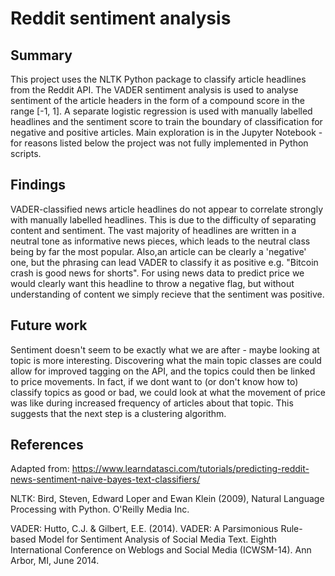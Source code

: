 # Reddit sentiment analysis

## Summary 

This project uses the NLTK Python package to classify article headlines from the Reddit API. The VADER sentiment analysis is used to analyse sentiment of the article headers in the form of a compound score in the range [-1, 1]. A separate logistic regression is used with manually labelled headlines and the sentiment score to train the boundary of classification for negative and positive articles. Main exploration is in the Jupyter Notebook - for reasons listed below the project was not fully implemented in Python scripts.  

## Findings

VADER-classified news article headlines do not appear to correlate strongly with manually labelled headlines. This is due to the difficulty of separating content and sentiment. The vast majority of headlines are written in a neutral tone as informative news pieces, which leads to the neutral class being by far the most popular. Also,an article can be clearly a 'negative' one, but the phrasing can lead VADER to classify it as positive e.g. "Bitcoin crash is good news for shorts". For using news data to predict price we would clearly want this headline to throw a negative flag, but without understanding of content we simply recieve that the sentiment was positive.  

## Future work 

Sentiment doesn't seem to be exactly what we are after - maybe looking at topic is more interesting. Discovering what the main topic classes are could allow for improved tagging on the API, and the topics could then be linked to price movements. In fact, if we dont want to (or don't know how to) classify topics as good or bad, we could look at what the movement of price was like during increased frequency of articles about that topic. This suggests that the next step is a clustering algorithm.  

## References 

Adapted from:
https://www.learndatasci.com/tutorials/predicting-reddit-news-sentiment-naive-bayes-text-classifiers/

NLTK:
Bird, Steven, Edward Loper and Ewan Klein (2009),
Natural Language Processing with Python. O'Reilly Media Inc.

VADER:
Hutto, C.J. & Gilbert, E.E. (2014). 
VADER: A Parsimonious Rule-based Model for Sentiment Analysis
of Social Media Text. Eighth International Conference on
Weblogs and Social Media (ICWSM-14). Ann Arbor, MI, June 2014.
